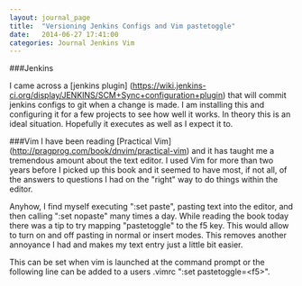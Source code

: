 ```yaml
---
layout: journal_page
title:  "Versioning Jenkins Configs and Vim pastetoggle"
date:   2014-06-27 17:41:00
categories: Journal Jenkins Vim
---
```


###Jenkins

I came across a [jenkins plugin] (https://wiki.jenkins-ci.org/display/JENKINS/SCM+Sync+configuration+plugin) that will commit jenkins configs to git when a change is made. I am installing this and configuring it for a few projects to see how well it works. In theory this is an ideal situation. Hopefully it executes as well as I expect it to.

###Vim
I have been reading [Practical Vim] (http://pragprog.com/book/dnvim/practical-vim) and it has taught me a tremendous amount about the text editor. I used Vim for more than two years before I picked up this book and it seemed to have most, if not all, of the answers to questions I had on the "right" way to do things within the editor.

Anyhow, I find myself executing ":set paste", pasting text into the editor, and then calling ":set nopaste" many times a day. While reading the book today there was a tip to try mapping "pastetoggle" to the f5 key. This would allow to turn on and off pasting in normal or insert modes. This removes another annoyance I had and makes my text entry just a little bit easier. 

This can be set when vim is launched at the command prompt or the following line can be added to a users .vimrc ":set pastetoggle=\<f5\>".


